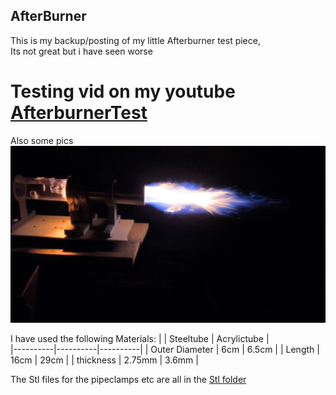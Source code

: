 ## AfterBurner

This is my backup/posting of my little Afterburner test piece, \
Its not great but i have seen worse
# Testing vid on my youtube [AfterburnerTest](https://youtu.be/r_q5uBkwENI?si=lZsYyg5NFj2jl1zo)
Also some pics
![Afterburner]( https://github.com/UwUyourmom/AfterBurner/blob/main/pics/untitled-f000051.png)

I have used the following Materials: 
|          | Steeltube | Acrylictube |  
|----------|----------|----------|
| Outer Diameter   | 6cm  | 6.5cm |
| Length    | 16cm  | 29cm  |
| thickness    |  2.75mm  | 3.6mm  |


The Stl files for the pipeclamps etc are all in the [Stl folder](https://github.com/UwUyourmom/AfterBurner/tree/main/STL)










